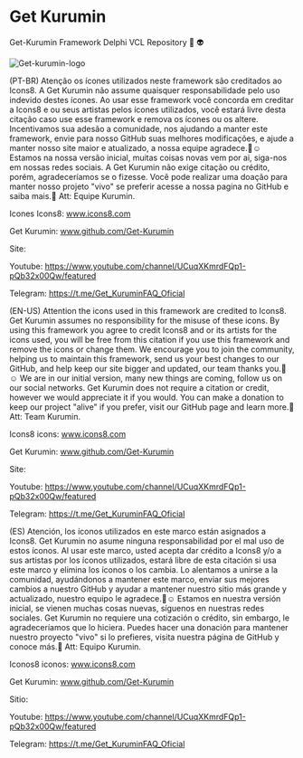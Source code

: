 # Get Kurumin
Get-Kurumin Framework Delphi VCL Repository 👾 👽

![Get-kurumin-logo](https://user-images.githubusercontent.com/103190393/184662450-3ac907bb-17b2-43dc-812a-950b2aae2d6b.jpg)

(PT-BR)
Atenção os ícones utilizados neste framework são creditados ao Icons8. 
A Get Kurumin não assume quaisquer responsabilidade pelo uso indevido destes ícones. Ao usar esse framework você concorda em creditar a Icons8 e ou seus artistas pelos ícones utilizados, você estará livre desta citação caso use esse framework e remova os ícones ou os altere.
Incentivamos sua adesão a comunidade, nos ajudando a manter este framework, envie para nosso GitHub suas melhores modificações, e ajude a manter nosso site maior e atualizado, a nossa equipe agradece.💪☺️
Estamos na nossa versão inicial, muitas coisas novas vem por ai, siga-nos em nossas redes sociais.
A Get Kurumin não exige citação ou crédito, porém, agradeceríamos se o fizesse. Você pode realizar uma doação para manter nosso projeto "vivo" se preferir acesse a nossa pagina no GitHub e saiba mais.👏 
Att: Equipe Kurumin. 

Icones Icons8: www.icons8.com 

Get Kurumin: www.github.com/Get-Kurumin 

Site:

Youtube: https://www.youtube.com/channel/UCuqXKmrdFQp1-pQb32x00Qw/featured

Telegram: https://t.me/Get_KuruminFAQ_Oficial


(EN-US)
Attention the icons used in this framework are credited to Icons8.
Get Kurumin assumes no responsibility for the misuse of these icons. By using this framework you agree to credit Icons8 and or its artists for the icons used, you will be free from this citation if you use this framework and remove the icons or change them. 
We encourage you to join the community, helping us to maintain this framework, send us your best changes to our GitHub, and help keep our site bigger and updated, our team thanks you.💪☺️
We are in our initial version, many new things are coming, follow us on our social networks.
Get Kurumin does not require a citation or credit, however we would appreciate it if you would. You can make a donation to keep our project "alive" if you prefer, visit our GitHub page and learn more.👏
Att: Team Kurumin.

Icons8 icons: www.icons8.com

Get Kurumin: www.github.com/Get-Kurumin

Site:

Youtube: https://www.youtube.com/channel/UCuqXKmrdFQp1-pQb32x00Qw/featured

Telegram: https://t.me/Get_KuruminFAQ_Oficial


(ES)
Atención, los íconos utilizados en este marco están asignados a Icons8.
Get Kurumin no asume ninguna responsabilidad por el mal uso de estos íconos. Al usar este marco, usted acepta dar crédito a Icons8 y/o a sus artistas por los íconos utilizados, estará libre de esta citación si usa este marco y elimina los íconos o los cambia.
Lo alentamos a unirse a la comunidad, ayudándonos a mantener este marco, enviar sus mejores cambios a nuestro GitHub y ayudar a mantener nuestro sitio más grande y actualizado, nuestro equipo le agradece.💪☺️
Estamos en nuestra versión inicial, se vienen muchas cosas nuevas, síguenos en nuestras redes sociales.
Get Kurumin no requiere una cotización o crédito, sin embargo, le agradeceríamos que lo hiciera. Puedes hacer una donación para mantener nuestro proyecto "vivo" si lo prefieres, visita nuestra página de GitHub y conoce más.👏
Att: Equipo Kurumin.

Iconos8 iconos: www.icons8.com

Get Kurumin: www.github.com/Get-Kurumin

Sitio:

Youtube: https://www.youtube.com/channel/UCuqXKmrdFQp1-pQb32x00Qw/featured

Telegram: https://t.me/Get_KuruminFAQ_Oficial

